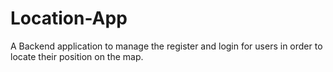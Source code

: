 # Location-App
A Backend application to manage the register and login for users in order to locate their position on the map.
